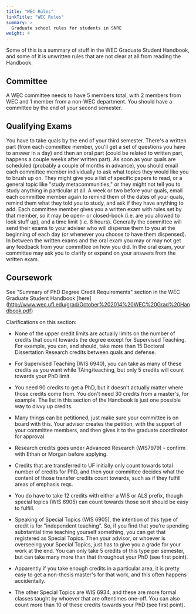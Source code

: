```yaml
---
title: "WEC Rules"
linkTitle: "WEC Rules"
summary: >
  Graduate school rules for students in SNRE
weight: 4
---
```


Some of this is a summary of stuff in the WEC Graduate Student Handbook, and some of it is unwritten rules that are not clear at all from reading the Handbook. 

## Committee

A WEC committee needs to have 5 members total, with 2 members from WEC and 1 member from a non-WEC department. You should have a committee by the end of your second semester. 


## Qualifying Exams

You have to take quals by the end of your third semester. There's a written part (from each committee member, you'll get a set of questions you have to answer in a day) and then an oral part (could be related to written part, happens a couple weeks after written part). As soon as your quals are scheduled (probably a couple of months in advance), you should email each committee member individually to ask what topics they would like you to brush up on. They might give you a list of specific papers to read, or a general topic like "study metacommunities," or they might not tell you to study anything in particular at all. A week or two before your quals, email each committee member again to remind them of the dates of your quals, remind them what they told you to study, and ask if they have anything to add. Each committee member gives you a written exam with rules set by that member, so it may be open- or closed-book (i.e. are you allowed to look stuff up), and a time limit (i.e. 8 hours). Generally the committee will send their exams to your adviser who will dispense them to you at the beginning of each day (or whenever you choose to have them dispensed). In between the written exams and the oral exam you may or may not get any feedback from your committee on how you did. In the oral exam, your committee may ask you to clarify or expand on your answers from the written exam. 


## Coursework

See "Summary of PhD Degree Credit Requirements" section in the WEC Graduate Student Handbook [here] (http://www.wec.ufl.edu/grad/October%202014%20WEC%20Grad%20Handbook.pdf)

Clarifications on this section: 

* None of the upper credit limits are actually limits on the number of credits that count towards the degree except for Supervised Teaching. For example, you can, and should, take more than 15 Doctoral Dissertation Research credits between quals and defense. 

* For Supervised Teaching (WIS 6940), you can take as many of these credits as you want while TAing/teaching, but only 5 credits will count towards your PhD limit. 

* You need 90 credits to get a PhD, but it doesn't actually matter where those credits come from. You don't need 30 credits from a master's, for example. The list in this section of the Handbook is just one possible way to divvy up credits. 

* Many things can be petitioned, just make sure your committee is on board with this. Your advisor creates the petition, with the support of your committee members, and then gives it to the graduate coordinator for approval.

* Research credits goes under Advanced Research (WIS7979) - confirm with Ethan or Morgan before applying. 

* Credits that are transferred to UF initially only count towards total number of credits for PhD, and then your committee decides what the content of those transfer credits count towards, such as if they fulfill areas of emphasis reqs. 

* You do have to take 12 credits with either a WIS or ALS prefix, though special topics (WIS 6905) can count towards those so it should be easy to fulfill. 

* Speaking of Special Topics (WIS 6905), the intention of this type of credit is for "independent teaching". So, if you find that you're spending substantial time teaching yourself something, you can get that registered as Special Topics. Then your advisor, or whoever is overseeing your Special Topics, just has to give you a grade for your work at the end. You can only take 5 credits of this type per semester, but can take many more than that throughout your PhD (see first point). 

* Apparently if you take enough credits in a particular area, it is pretty easy to get a non-thesis master's for that work, and this often happens accidentally. 

* The other Special Topics are WIS 6934, and these are more formal classes taught by whoever that are oftentimes one-off. You can also count more than 10 of these credits towards your PhD (see first point). 
